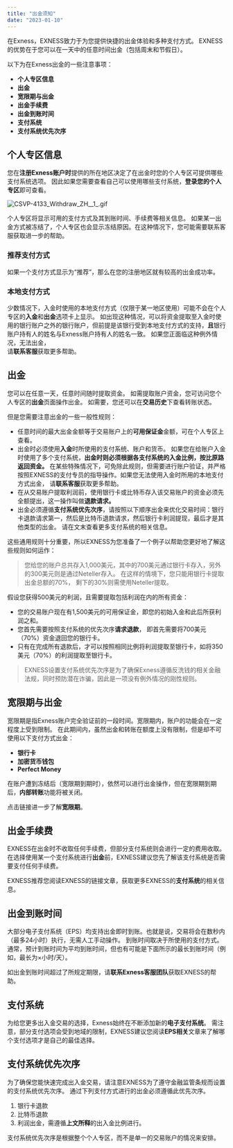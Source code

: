 ```yaml
---
title: "出金须知"
date: "2023-01-10"
---
```


在Exness，EXNESS致力于为您提供快捷的出金体验和多种支付方式。 EXNESS的优势在于您可以在一天中的任意时间出金（包括周末和节假日）。

以下为在Exness出金的一些注意事项：

- **个人专区信息**
- **出金**
- **宽限期与出金**
- **出金手续费**
- **出金到账时间**
- **支付系统**
- **支付系统优先次序**

## 个人专区信息

您在**注册Exness账户时**提供的所在地区决定了在出金时您的个人专区可提供哪些支付系统选项。 因此如果您需要查看自己可以使用哪些支付系统，**登录您的个人专区**即可查看。

![CSVP-4133_Withdraw_ZH__1_.gif](https://get.exness.help/hc/article_attachments/6049475352476/CSVP-4133_Withdraw_ZH__1_.gif)

个人专区将显示可用的支付方式及其到账时间、手续费等相关信息。 如果某一出金方式被冻结了，个人专区也会显示冻结原因。在这种情况下，您可能需要联系客服获取进一步的帮助。

### **推荐支付方式**

如果一个支付方式显示为“推荐”，那么在您的注册地区就有较高的出金成功率。

### 本地支付方式

少数情况下，入金时使用的本地支付方式（仅限于某一地区使用）可能不会在个人专区的**入金**和**出金**选项卡上显示。 如出现这种情况，可以将资金提取至入金时使用的银行账户之外的银行账户，但前提是该银行受到本地支付方式的支持，**且**银行账户持有人的姓名与Exness账户持有人的姓名一致。 如果您正面临这种例外情况，无法出金，  
请**联系客服**获取更多帮助。

## 出金

您可以在任意一天，任意时间随时提取资金。 如需提取账户资金，您可访问您个人专区的**出金**页面操作出金。 如需要，您还可以在**交易历史**下查看转账状态。

但是您需要注意出金的一些一般性规则：

- 任意时间的最大出金金额等于交易账户上的**可用保证金**金额，可在个人专区上查看。
- 出金时必须使用**入金**时所使用的支付系统、账户和货币。 如果您在给账户入金时使用了多个支付系统，**出金时则必须根据各支付系统的入金比例，按比原路返回资金。** 在某些特殊情况下，可免除此规则，但需要进行账户验证，并严格按照EXNESS的支付专员的指导操作。如果您无法使用入金时所用的本地支付方式出金， 请**联系客服**获取更多帮助。
- 在从交易账户提取利润前，使用银行卡或比特币存入该交易账户的资金必须先全额提出，这一操作叫做**退款请求。**
- 出金必须遵循**支付系统优先次序**，请按照以下顺序出金来优化交易时间：银行卡退款请求第一，然后是比特币退款请求，然后银行卡利润提现，最后才是其他类型的出金。 请在文末查看更多支付系统的相关信息。

这些通用规则十分重要，所以EXNESS为您准备了一个例子以帮助您更好地了解这些规则如何运作：

> 您给您的账户总共存入1,000美元，其中的700美元通过银行卡存入，另外的300美元则是通过Neteller存入。 在这样的情境下，您只能用银行卡提取出金总额的70%， 剩下的30%则需使用Neteller提取。

假设您获得500美元的利润，且需要提取包括利润在内的所有资金：

- 您的交易账户现在有1,500美元的可用保证金，即您的初始入金和此后所获利润之和。
- 您首先需要按照支付系统的优先次序**请求退款**， 即首先需要将700美元（70%）资金退回您的银行卡。
- 只有在完成所有退款后，才可以按照相同比例将利润提取至银行卡，如将350美元（70%）的利润提取至银行卡。

> EXNESS设置支付系统优先次序是为了确保Exness遵循反洗钱的相关金融法规，同时预防潜在诈骗，因此是一项没有例外情况的刚性规则。

## 宽限期与出金

宽限期是指Exness账户完全验证前的一段时间。宽限期内，账户的功能会在一定程度上受到限制。 在此期间内，虽然出金和转账在额度上没有限制，但是却不可使用以下支付方式出金：

- **银行卡**
- **加密货币钱包**
- **Perfect Money**

在账户遭到冻结后（宽限期到期时），依然可以进行出金操作，但在宽限期到期后，**内部转账**功能将被关闭。

点击链接进一步了解**宽限期**。

## 出金手续费

EXNESS在出金时不收取任何手续费，但部分支付系统则会进行一定的费用收取。 在选择使用某一个支付系统进行**出金**前，EXNESS建议您先了解该支付系统是否需要支付任何手续费。

EXNESS推荐您阅读EXNESS的链接文章，获取更多EXNESS的**支付系统**的相关信息。

## 出金到账时间

大部分电子支付系统（EPS）均支持出金即时到账。也就是说，交易将会在数秒内（最多24小时）执行，无需人工手动操作。 到账时间取决于所使用的支付方式。通常，预计到账时间为平均到账时间，但也有可能是下面所示的最长到账时间（例如，最长为×小时/天）。

如出金到账时间超过了所规定期限，请**联系Exness客服团队**获取EXNESS的帮助。

## 支付系统

为给您更多出入金交易的选择，Exness始终在不断添加新的**电子支付系统**。 需注意，部分支付选项会受到地域的限制，EXNESS建议您阅读**EPS相关**文章来了解哪个支付选项才是自己的最佳选择。

## 支付系统优先次序

为了确保您能快速完成出入金交易，请注意EXNESS为了遵守金融监管条规而设置的支付系统优先次序。 通过下列支付方式进行的出金必须遵循此优先次序。

1. 银行卡退款
2. 比特币退款
3. 利润出金，需遵循**上文所释**的出入金比例进行。

支付系统优先次序是根据整个个人专区，而不是单一的交易账户的情况来安排。
